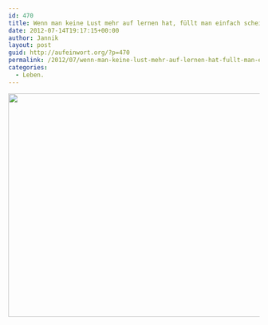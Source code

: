 ```yaml
---
id: 470
title: Wenn man keine Lust mehr auf lernen hat, füllt man einfach scheisskomplizierten Bürokratiekram aus.
date: 2012-07-14T19:17:15+00:00
author: Jannik
layout: post
guid: http://aufeinwort.org/?p=470
permalink: /2012/07/wenn-man-keine-lust-mehr-auf-lernen-hat-fullt-man-einfach-scheisskomplizierten-burokratiekram-aus/
categories:
  - Leben.
---
```

[<img class="aligncenter size-large wp-image-471" title="P1030553" src="http://res.cloudinary.com/aufeinwort-org/image/upload/h_391,w_696/v1382562690/P1030553_srmz9i.jpg" alt="" width="800" height="449" />](http://res.cloudinary.com/aufeinwort-org/image/upload/v1382562690/P1030553_srmz9i.jpg)
